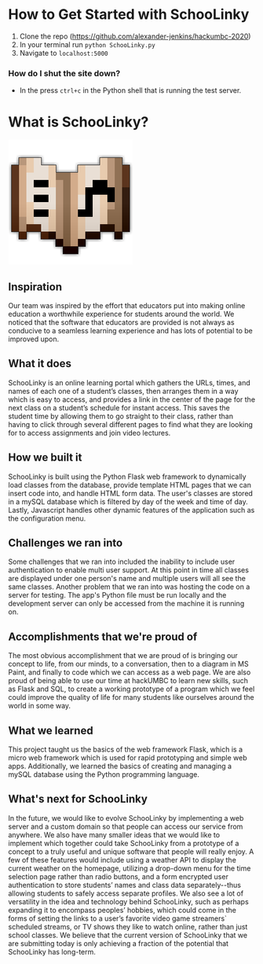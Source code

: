 # How to Get Started with SchooLinky
1. Clone the repo (https://github.com/alexander-jenkins/hackumbc-2020)
2. In your terminal run ```python SchooLinky.py```
3. Navigate to ```localhost:5000```

### How do I shut the site down?
- In the press ```ctrl+c``` in the Python shell that is running the test server.

# What is SchooLinky?
![Icon](https://raw.githubusercontent.com/alexander-jenkins/SchooLinky/main/static/images/iconBigger.png)
## Inspiration
Our team was inspired by the effort that educators put into making online education a worthwhile experience for students around the world. We noticed that the software that educators are provided is not always as conducive to a seamless learning experience and has lots of potential to be improved upon.

## What it does
SchooLinky is an online learning portal which gathers the URLs, times, and names of each one of a student’s classes, then arranges them in a way which is easy to access, and provides a link in the center of the page for the next class on a student’s schedule for instant access. This saves the student time by allowing them to go straight to their class, rather than having to click through several different pages to find what they are looking for to access assignments and join video lectures.

## How we built it
SchooLinky  is built using the Python Flask web framework to dynamically load classes from the database, provide template HTML pages that we can insert code into, and handle HTML form data. The user's classes are stored in a mySQL database which is filtered by day of the week and time of day. Lastly, Javascript handles other dynamic features of the application such as the configuration menu.

## Challenges we ran into
Some challenges that we ran into included the inability to include user authentication to enable multi user support. At this point in time all classes are displayed under one person's name and multiple users will all see the same classes. Another problem that we ran into was hosting the code on a server for testing. The app's Python file must be run locally and the development server can only be accessed from the machine it is running on.

## Accomplishments that we're proud of
The most obvious accomplishment that we are proud of is bringing our concept to life, from our minds, to a conversation, then to a diagram in MS Paint, and finally to code which we can access as a web page. We are also proud of being able to use our time at hackUMBC to learn new skills, such as Flask and SQL, to create a working prototype of a program which we feel could improve the quality of life for many students like ourselves around the world in some way.

## What we learned
This project taught us the basics of the web framework Flask, which is a micro web framework which is used for rapid prototyping and simple web apps. Additionally, we learned the basics of creating and managing a mySQL database using the Python programming language.

## What's next for SchooLinky
In the future, we would like to evolve SchooLinky by implementing a web server and a custom domain so that people can access our service from anywhere. We also have many smaller ideas that we would like to implement which together could take SchooLinky from a prototype of a concept to a truly useful and unique software that people will really enjoy. A few of these features would include using a weather API to display the current weather on the homepage, utilizing a drop-down menu for the time selection page rather than radio buttons, and a form encrypted user authentication to store students’ names and class  data separately--thus allowing students to safely access separate profiles. We also see a lot of  versatility in the idea and technology behind SchooLinky, such as perhaps expanding it to encompass peoples’ hobbies, which could come in the forms of setting the links to a user’s favorite video game streamers` scheduled streams, or TV shows they like to watch online, rather than just school classes. We believe that the current version of SchooLinky that we are submitting today is only achieving a fraction of the potential that SchooLinky has long-term.
